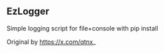 ## EzLogger
Simple logging script for file+console with pip install

Original by https://x.com/qtnx_